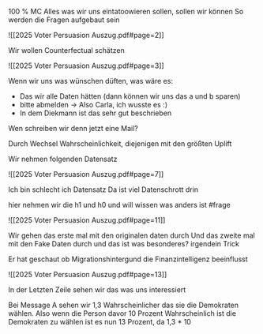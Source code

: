 100 % MC 
Alles was wir uns eintatoowieren sollen, sollen wir können
So werden die Fragen aufgebaut sein 

![[2025 Voter Persuasion Auszug.pdf#page=2]]

Wir wollen Counterfectual schätzen

![[2025 Voter Persuasion Auszug.pdf#page=3]]

Wenn wir uns was wünschen düften, was wäre es:
- Das wir alle Daten hätten (dann können wir uns das a und b sparen)
- bitte abmelden -> Also Carla, ich wusste es :)
- In dem Diekmann ist das sehr gut beschrieben

Wen schreiben wir denn jetzt eine Mail?

Durch Wechsel Wahrscheinlichkeit, diejenigen mit den größten Uplift 


Wir nehmen folgenden Datensatz

![[2025 Voter Persuasion Auszug.pdf#page=7]]

Ich bin schlecht ich Datensatz
Da ist viel Datenschrott drin 

hier nehmen wir die h1 und h0 und will wissen was anders ist #frage 


![[2025 Voter Persuasion Auszug.pdf#page=11]]

Wir gehen das erste mal mit den originalen daten durch 
Und das zweite mal mit den Fake Daten durch und das ist was besonderes?
irgendein Trick


Er hat geschaut ob Migrationshintergund die Finanzintelligenz beeinflusst 

![[2025 Voter Persuasion Auszug.pdf#page=13]]

In der Letzten Zeile sehen wir das was uns interessiert

Bei Message A sehen wir 1,3 Wahrscheinlicher das sie die Demokraten wählen.
Also wenn die Person davor 10 Prozent Wahrscheinlich ist die Demokraten zu wählen ist es nun 13 Prozent, da 1,3 * 10 

